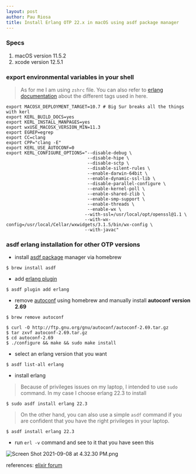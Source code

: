 ```yaml
---
layout: post
author: Pau Riosa
title: Install Erlang OTP 22.x in macOS using asdf package manager
---
```


### Specs

1. macOS version 11.5.2
2. xcode version 12.5.1

### export environmental variables in your shell

> As for me I am using `zshrc` file.
> You can also refer to [erlang documentation](http://erlang.org/documentation/doc-9.3/doc/installation_guide/INSTALL.html#id58804) about the different tags used in here.

```
export MACOSX_DEPLOYMENT_TARGET=10.7 # Big Sur breaks all the things with kerl
export KERL_BUILD_DOCS=yes
export KERL_INSTALL_MANPAGES=yes
export wxUSE_MACOSX_VERSION_MIN=11.3
export EGREP=egrep
export CC=clang
export CPP="clang -E"
export KERL_USE_AUTOCONF=0
export KERL_CONFIGURE_OPTIONS="--disable-debug \
                               --disable-hipe \
                               --disable-sctp \
                               --disable-silent-rules \
                               --enable-darwin-64bit \
                               --enable-dynamic-ssl-lib \
                               --disable-parallel-configure \
                               --enable-kernel-poll \
                               --enable-shared-zlib \
                               --enable-smp-support \
                               --enable-threads \
                               --enable-wx \
                              --with-ssl=/usr/local/opt/openssl@1.1 \
                              --with-wx-config=/usr/local/Cellar/wxwidgets/3.1.5/bin/wx-config \
                              --with-javac"

```

### asdf erlang installation for other OTP versions

- install [asdf package](https://github.com/asdf-vm/asdf) manager via homebrew

```
$ brew install asdf
```

- add [erlang plugin](https://github.com/asdf-vm/asdf-erlang)

```
$ asdf plugin add erlang
```

- remove [autoconf](https://www.gnu.org/software/autoconf) using homebrew and manually install **autoconf version 2.69**

```
$ brew remove autoconf
```

```
$ curl -O http://ftp.gnu.org/gnu/autoconf/autoconf-2.69.tar.gz
$ tar zxvf autoconf-2.69.tar.gz
$ cd autoconf-2.69
$ ./configure && make && sudo make install

```

- select an erlang version that you want

```
$ asdf list-all erlang

```

- install erlang

> Because of privileges issues on my laptop, I intended to use `sudo` command. In my case I choose erlang 22.3 to install

```
$ sudo asdf install erlang 22.3
```

> On the other hand, you can also use a simple `asdf` command if you are confident that you have the right privileges in your laptop.

```
$ asdf install erlang 22.3
```

- run `erl -v` command and see to it that you have seen this

![Screen Shot 2021-09-08 at 4.32.30 PM.png](https://cdn.hashnode.com/res/hashnode/image/upload/v1631089993461/8Rs5rB9bH.png)

references: [elixir forum](https://elixirforum.com/t/erlang-otp-24-0-released/39630/29)
